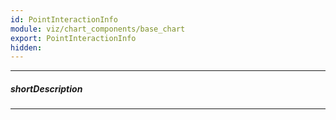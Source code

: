 ```yaml
---
id: PointInteractionInfo
module: viz/chart_components/base_chart
export: PointInteractionInfo
hidden: 
---
```

---
##### shortDescription
<!-- Description goes here -->

---
<!-- Description goes here -->